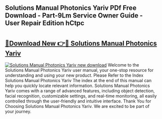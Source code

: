 ## Solutions Manual Photonics Yariv PDf Free Download - Part-9Lm Service Owner Guide - User Repair Edition hCtpc

# <h2><a href="http://bc83027.oget.top/?id=Solutions+Manual+Photonics+Yariv">🔗Download New 👉🔴 Solutions Manual Photonics Yariv</a></h2>

[![Solutions Manual Photonics Yariv new download](https://i.imgur.com/5g1atiW.png)](http://bc83027.oget.top/?id=Solutions+Manual+Photonics+Yariv)
Welcome to the Solutions Manual Photonics Yariv user manual, your one-stop resource for understanding and using your new product. Please Refer to the Index Solutions Manual Photonics Yariv The index at the end of this manual can help you quickly locate relevant information. Solutions Manual Photonics Yariv comes with a range of advanced features, including object detection, facial recognition, customizable settings, and real-time monitoring, all easily controlled through the user-friendly and intuitive interface. Thank You for Choosing Solutions Manual Photonics Yariv. We are excited to be part of your journey.
